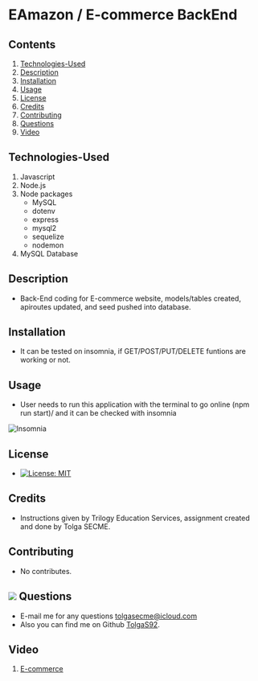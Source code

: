 # EAmazon / E-commerce BackEnd

## Contents

1. [Technologies-Used](#Technologies-Used)
2. [Description](#Description)
3. [Installation](#Installation)
4. [Usage](#Usage)
5. [License](#License)
6. [Credits](#Credits)
7. [Contributing](#Contributing)
8. [Questions](#Questions)
9. [Video](#Video)

## Technologies-Used

1. Javascript
2. Node.js
3. Node packages
   - MySQL
   - dotenv
   - express
   - mysql2
   - sequelize
   - nodemon
4. MySQL Database

## Description

- Back-End coding for E-commerce website, models/tables created, apiroutes updated, and seed pushed into database.

## Installation

- It can be tested on insomnia, if GET/POST/PUT/DELETE funtions are working or not.

## Usage

- User needs to run this application with the terminal to go online (npm run start)/ and it can be checked with insomnia

![Insomnia](./Assets/images/insomnia.png)

## License

- [![License: MIT](https://img.shields.io/badge/License-MIT-yellow.svg)](https://opensource.org/licenses/MIT)

## Credits

- Instructions given by Trilogy Education Services, assignment created and done by Tolga SECME.

## Contributing

- No contributes.

## <img src="https://icons.iconarchive.com/icons/social-media-icons/social-buntings/48/Aim-icon.png"> Questions

- E-mail me for any questions [tolgasecme@icloud.com](mailto:tolgasecme@icloud.com)
- Also you can find me on Github [TolgaS92](https://github.com/TolgaS92).

## Video

1. [E-commerce](https://www.google.com)
